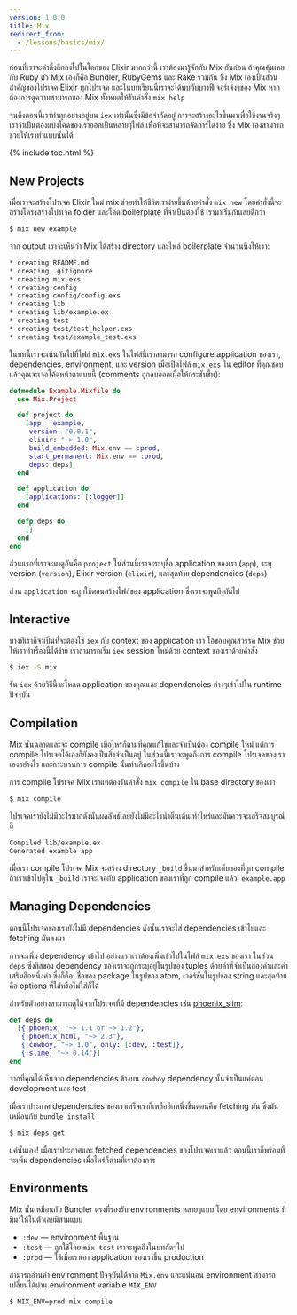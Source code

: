 ```yaml
---
version: 1.0.0
title: Mix
redirect_from:
  - /lessons/basics/mix/
---
```


ก่อนที่เราจะดำดิ่งลึกลงไปในโลกของ Elixir มากกว่านี้ เราต้องมารู้จักกับ Mix กันก่อน ถ้าคุณคุ้นเคยกับ Ruby ตัว Mix เองก็คือ Bundler, RubyGems และ Rake รวมกัน ซึ่ง Mix เองเป็นส่วนสำคัญของโปรเจค Elixir ทุกโปรเจค และในบทเรียนนี้เราจะได้พบกับบางฟีเจอร์เจ๋งๆของ Mix หากต้องการดูความสามารถของ Mix ทั้งหมดให้รันคำสั่ง `mix help`

จนถึงตอนนี้เราทำทุกอย่างอยู่บน `iex` เท่านั้นซึ่งมีข้อจำกัดอยู่ การจะสร้างอะไรขึ้นมาเพื่อใช้งานจริงๆ เราจำเป็นต้องแบ่งโค้ดของเราออกเป็นหลายๆไฟล์ เพื่อที่จะสามารถจัดการได้ง่าย ซึ่ง Mix เองสามารถช่วยให้เราทำแบบนั้นได้

{% include toc.html %}

## New Projects

เมื่อเราจะสร้างโปรเจค Elixir ใหม่ mix ช่วยทำให้ชีวิตเราง่ายขึ้นด้วยคำสั่ง `mix new` โดยคำสั่งนี้จะสร้างโครงสร้างโปรเจค folder และโค้ด boilerplate ที่จำเป็นต้องใช้ เรามาเริ่มกันเลยดีกว่า

```bash
$ mix new example
```

จาก output เราจะเห็นว่า Mix ได้สร้าง directory และไฟล์ boilerplate จำนวนนึงให้เรา:

```bash
* creating README.md
* creating .gitignore
* creating mix.exs
* creating config
* creating config/config.exs
* creating lib
* creating lib/example.ex
* creating test
* creating test/test_helper.exs
* creating test/example_test.exs
```

ในบทนี้เราจะเน้นกันไปที่ไฟล์ `mix.exs` ในไฟล์นี้เราสามารถ configure application ของเรา, dependencies, environment, และ version เมื่อเปิดไฟล์ `mix.exs` ใน editor ที่คุณชอบแล้วคุณจะเจอโค้ดหน้าตาแบบนี้ (comments ถูกลบออกเผื่อให้กระชับขึ้น):

```elixir
defmodule Example.Mixfile do
  use Mix.Project

  def project do
    [app: :example,
     version: "0.0.1",
     elixir: "~> 1.0",
     build_embedded: Mix.env == :prod,
     start_permanent: Mix.env == :prod,
     deps: deps]
  end

  def application do
    [applications: [:logger]]
  end

  defp deps do
    []
  end
end
```

ส่วนแรกที่เราจะมาดูกันคือ `project` ในส่วนนี้เราจะระบุชื่อ application ของเรา (`app`), ระบุ version (`version`), Elixir version (`elixir`), และสุดท้าย dependencies (`deps`)

ส่วน `application` จะถูกใช้ตอนสร้างไฟล์ของ application ซึ่งเราจะพูดถึงถัดไป

## Interactive

บางทีเราก็จำเป็นที่จะต้องใช้ `iex` กับ context ของ application เรา โอ้ขอบคุณสวรรค์ Mix ช่วยให้เราทำเรื่องนี้ได้ง่าย เราสามารถเริ่ม `iex` session ใหม่ด้วย context ของเราด้วยคำสั่ง

```bash
$ iex -S mix
```

รัน `iex` ด้วยวิธีนี้จะโหลด application ของคุณและ dependencies ต่างๆเข้าไปใน runtime ปัจจุบัน

## Compilation

Mix นั้นฉลาดและจะ compile เมื่อไหร่ก็ตามที่คุณแก้ไขและจำเป็นต้อง compile ใหม่ แต่การ compile โปรเจคได้เองก็ยังคงเป็นสิ่งจำเป็นอยู่ ในส่วนนี้เราจะพูดถึงการ compile โปรเจคของเราเองอย่างไร และกระบวนการ compile นั้นทำเกิดอะไรขึ้นบ้าง

การ compile โปรเจค Mix เราแค่ต้องรันคำสั่ง `mix compile` ใน base directory ของเรา

```bash
$ mix compile
```

โปรเจคเรายังไม่มีอะไรมากดังนั้นผลลัพธ์เลยยังไม่มีอะไรน่าตื่นเต้นเท่าไหร่และมันควรจะเสร็จสมบูรณ์ดี

```bash
Compiled lib/example.ex
Generated example app
```

เมื่อเรา compile โปรเจค Mix จะสร้าง directory `_build` ขึ้นมาสำหรับเก็บของที่ถูก compile ถ้าเราเข้าไปดูใน `_build` เราจะเจอกับ application ของเราที่ถูก compile แล้ว: `example.app`

## Managing Dependencies

ตอนนี้โปรเจคของเรายังไม่มี dependencies ดังนั้นเราจะใส่ dependencies เข้าไปและ fetching มันลงมา

การจะเพิ่ม dependency เข้าไป อย่างแรกเราต้องเพิ่มเข้าไปในไฟล์ `mix.exs` ของเรา ในส่วน `deps` ซึ่งลิสของ dependency ของเราจะถูกระบุอยู่ในรูปของ tuples ด้วยค่าที่จำเป็นสองค่าและค่าเสริมอีกหนึ่งค่า ซึ่งก็คือ: ชื่อของ package ในรูปของ atom, เวอร์ชั่นในรูปของ string และสุดท้ายคือ options ที่ใส่หรือไม่ใส่ก็ได้

สำหรับตัวอย่างสามารถดูได้จากโปรเจคที่มี dependencies เช่น [phoenix_slim](https://github.com/doomspork/phoenix_slim):

```elixir
def deps do
  [{:phoenix, "~> 1.1 or ~> 1.2"},
   {:phoenix_html, "~> 2.3"},
   {:cowboy, "~> 1.0", only: [:dev, :test]},
   {:slime, "~> 0.14"}]
end
```

จากที่คุณได้เห็นจาก dependencies ข้างบน `cowboy` dependency นั้นจำเป็นแค่ตอน development และ test

เมื่อเราประกาศ dependencies ของเราเสร็จเราก็เหลืออีกหนึ่งขึ้นตอนคือ fetching มัน ซึ่งมันเหมือนกับ `bundle install`

```bash
$ mix deps.get
```

แค่นั้นเอง! เมื่อเราประกาศและ fetched dependencies ของโปรเจคเราแล้ว ตอนนี้เราก็พร้อมที่จะเพิ่ม dependencies เมื่อไหร่ก็ตามที่เราต้องการ

## Environments

Mix นั้นเหมือนกับ Bundler ตรงที่รองรับ environments หลายๆแบบ โดย environments ที่มีมาให้ในตัวเลยมีสามแบบ

+ `:dev` — environment พื้นฐาน
+ `:test` — ถูกใช้โดย `mix test` เราจะพูดถึงในบทถัดๆไป
+ `:prod` — ใช้เมื่อเราเอา application ของเราขึ้น production

สามารถอ่านค่า environment ปัจจุบันได้จาก `Mix.env` และแน่นอน environment สามารถเปลี่ยนได้ผ่าน environment variable `MIX_ENV`

```bash
$ MIX_ENV=prod mix compile
```
